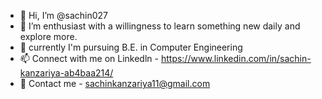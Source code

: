 - 👋 Hi, I’m @sachin027
- 👀 I’m enthusiast with a willingness to learn something new daily and explore more.
- 🌱 currently I'm pursuing B.E. in Computer Engineering  
- 📫  Connect with me on Linkedln - https://www.linkedin.com/in/sachin-kanzariya-ab4baa214/
- :email: Contact me - sachinkanzariya11@gmail.com

<!---
sachin027/sachin027 is a ✨ special ✨ repository because its `README.md` (this file) appears on your GitHub profile.
You can click the Preview link to take a look at your changes.
--->

